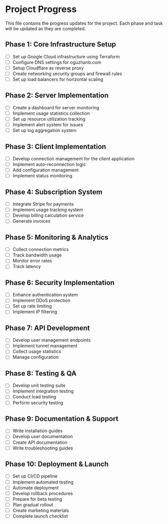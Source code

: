 # Project Progress

This file contains the progress updates for the project. Each phase and task will be updated as they are completed.

## Phase 1: Core Infrastructure Setup
- [ ] Set up Google Cloud infrastructure using Terraform
- [ ] Configure DNS settings for oguzhanb.com
- [ ] Setup Cloudflare as reverse proxy
- [ ] Create networking security groups and firewall rules
- [ ] Set up load balancers for horizontal scaling

## Phase 2: Server Implementation
- [ ] Create a dashboard for server monitoring
- [ ] Implement usage statistics collection
- [ ] Set up resource utilization tracking
- [ ] Implement alert system for issues
- [ ] Set up log aggregation system

## Phase 3: Client Implementation
- [ ] Develop connection management for the client application
- [ ] Implement auto-reconnection logic
- [ ] Add configuration management
- [ ] Implement status monitoring

## Phase 4: Subscription System
- [ ] Integrate Stripe for payments
- [ ] Implement usage tracking system
- [ ] Develop billing calculation service
- [ ] Generate invoices

## Phase 5: Monitoring & Analytics
- [ ] Collect connection metrics
- [ ] Track bandwidth usage
- [ ] Monitor error rates
- [ ] Track latency

## Phase 6: Security Implementation
- [ ] Enhance authentication system
- [ ] Implement DDoS protection
- [ ] Set up rate limiting
- [ ] Implement IP filtering

## Phase 7: API Development
- [ ] Develop user management endpoints
- [ ] Implement tunnel management
- [ ] Collect usage statistics
- [ ] Manage configuration

## Phase 8: Testing & QA
- [ ] Develop unit testing suite
- [ ] Implement integration testing
- [ ] Conduct load testing
- [ ] Perform security testing

## Phase 9: Documentation & Support
- [ ] Write installation guides
- [ ] Develop user documentation
- [ ] Create API documentation
- [ ] Write troubleshooting guides

## Phase 10: Deployment & Launch
- [ ] Set up CI/CD pipeline
- [ ] Implement automated testing
- [ ] Automate deployment
- [ ] Develop rollback procedures
- [ ] Prepare for beta testing
- [ ] Plan gradual rollout
- [ ] Create marketing materials
- [ ] Complete launch checklist